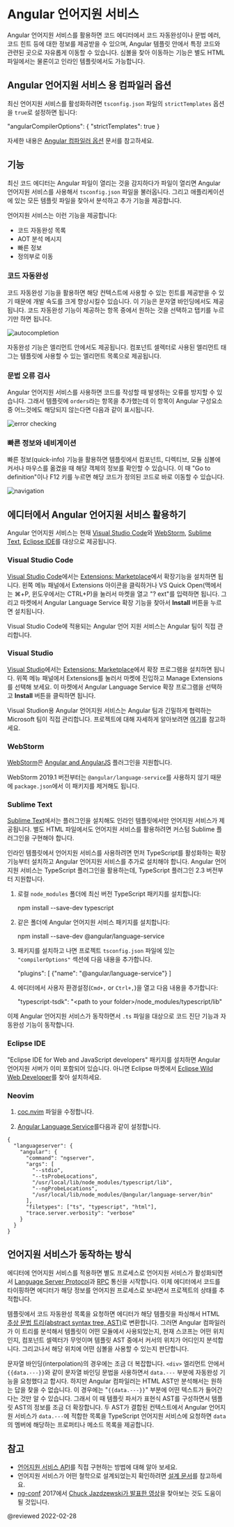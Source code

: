 <!--
# Angular Language Service
-->
# Angular 언어지원 서비스

<!--
The Angular Language Service provides code editors with a way to get completions, errors, hints, and navigation inside Angular templates.
It works with external templates in separate HTML files, and also with in-line templates.
-->
Angular 언어지원 서비스를 활용하면 코드 에디터에서 코드 자동완성이나 문법 에러, 코드 힌트 등에 대한 정보를 제공받을 수 있으며, Angular 템플릿 안에서 특정 코드와 관련된 곳으로 자유롭게 이동할 수 있습니다.
심볼을 찾아 이동하는 기능은 별도 HTML 파일에서는 물론이고 인라인 템플릿에서도 가능합니다.


<!--
## Configuring compiler options for the Angular Language Service
-->
## Angular 언어지원 서비스 용 컴파일러 옵션

<!--
To enable the latest Language Service features, set the `strictTemplates` option in `tsconfig.json` by setting `strictTemplates` to `true,` as shown in the following example:

<code-example language="json">

"angularCompilerOptions": {
  "strictTemplates": true
}

</code-example>

For more information, see the [Angular compiler options](guide/angular-compiler-options) guide.
-->
최신 언어지원 서비스를 활성화하려면 `tsconfig.json` 파일의 `strictTemplates` 옵션을 `true`로 설정하면 됩니다:

<code-example language="json">

"angularCompilerOptions": {
  "strictTemplates": true
}

</code-example>

자세한 내용은 [Angular 컴파일러 옵션](guide/angular-compiler-options) 문서를 참고하세요.


<!--
## Features
-->
## 기능

<!--
Your editor autodetects that you are opening an Angular file.
It then uses the Angular Language Service to read your `tsconfig.json` file, find all the templates you have in your application, and then provide language services for any templates that you open.

Language services include:

*   Completions lists
*   AOT Diagnostic messages
*   Quick info
*   Go to definition
-->
최신 코드 에디터는 Angular 파일이 열리는 것을 감지하다가 파일이 열리면 Angular 언어지원 서비스를 사용해서 `tsconfig.json` 파일을 불러옵니다.
그리고 애플리케이션에 있는 모든 템플릿 파일을 찾아서 분석하고 추가 기능을 제공합니다.

언어지원 서비스는 이런 기능을 제공합니다:

*   코드 자동완성 목록
*   AOT 분석 메시지
*   빠른 정보
*   정의부로 이동


<!--
### Autocompletion
-->
### 코드 자동완성

<!--
Autocompletion can speed up your development time by providing you with contextual possibilities and hints as you type.
This example shows autocomplete in an interpolation.
As you type it out, you can press tab to complete.

<div class="lightbox">

<img alt="autocompletion" src="generated/images/guide/language-service/language-completion.gif">

</div>

There are also completions within elements.
Any elements you have as a component selector will show up in the completion list.
-->
코드 자동완성 기능을 활용하면 해당 컨텍스트에 사용할 수 있는 힌트를 제공받을 수 있기 때문에 개발 속도를 크게 향상시킬수 있습니다.
이 기능은 문자열 바인딩에서도 제공됩니다.
코드 자동완성 기능이 제공하는 항목 중에서 원하는 것을 선택하고 탭키를 누르기만 하면 됩니다.

<div class="lightbox">

<img alt="autocompletion" src="generated/images/guide/language-service/language-completion.gif">

</div>

자동완성 기능은 엘리먼트 안에서도 제공됩니다.
컴포넌트 셀렉터로 사용된 엘리먼트 태그는 템플릿에 사용할 수 있는 엘리먼트 목록으로 제공됩니다.


<!--
### Error checking
-->
### 문법 오류 검사

<!--
The Angular Language Service can forewarn you of mistakes in your code.
In this example, Angular doesn't know what `orders` is or where it comes from.

<div class="lightbox">

<img alt="error checking" src="generated/images/guide/language-service/language-error.gif">

</div>
-->
Angular 언어지원 서비스를 사용하면 코드를 작성할 때 발생하는 오류를 방지할 수 있습니다.
그래서 템플릿에 `orders`라는 항목을 추가했는데 이 항목이 Angular 구성요소 중 어느것에도 해당되지 않는다면 다음과 같이 표시됩니다.

<div class="lightbox">

<img alt="error checking" src="generated/images/guide/language-service/language-error.gif">

</div>


<!--
### Quick info and navigation
-->
### 빠른 정보와 네비게이션

<!--
The quick-info feature lets you hover to see where components, directives, and modules come from.
You can then click "Go to definition" or press F12 to go directly to the definition.

<div class="lightbox">

<img alt="navigation" src="generated/images/guide/language-service/language-navigation.gif">

</div>
-->
빠른 정보(quick-info) 기능을 활용하면 템플릿에서 컴포넌트, 디렉티브, 모듈 심볼에 커서나 마우스를 옮겼을 때 해당 객체의 정보를 확인할 수 있습니다.
이 때 "Go to definition"이나 F12 키를 누르면 해당 코드가 정의된 코드로 바로 이동할 수 있습니다.

<div class="lightbox">

<img alt="navigation" src="generated/images/guide/language-service/language-navigation.gif">

</div>


<!--
## Angular Language Service in your editor
-->
## 에디터에서 Angular 언어지원 서비스 활용하기

<!--
Angular Language Service is currently available as an extension for [Visual Studio Code](https://code.visualstudio.com), [WebStorm](https://www.jetbrains.com/webstorm), [Sublime Text](https://www.sublimetext.com) and [Eclipse IDE](https://www.eclipse.org/eclipseide).
-->
Angular 언어지원 서비스는 현재 [Visual Studio Code](https://code.visualstudio.com/)와 [WebStorm](https://www.jetbrains.com/webstorm), [Sublime Text](https://www.sublimetext.com/), [Eclipse IDE](https://www.eclipse.org/eclipseide/)를 대상으로 제공됩니다.

### Visual Studio Code

<!--
In [Visual Studio Code](https://code.visualstudio.com), install the extension from the [Extensions: Marketplace](https://marketplace.visualstudio.com/items?itemName=Angular.ng-template).
Open the marketplace from the editor using the Extensions icon on the left menu pane, or use VS Quick Open \(⌘+P on Mac, CTRL+P on Windows\) and type "? ext".
In the marketplace, search for Angular Language Service extension, and click the **Install** button.

The Visual Studio Code integration with the Angular language service is maintained and distributed by the Angular team.
-->
[Visual Studio Code](https://code.visualstudio.com)에서는 [Extensions: Marketplace](https://marketplace.visualstudio.com/items?itemName=Angular.ng-template)에서 확장기능을 설치하면 됩니다.
왼쪽 메뉴 패널에서 Extensions 아이콘을 클릭하거나 VS Quick Open(맥에서는 ⌘+P, 윈도우에서는 CTRL+P)을 눌러서 마켓을 열고 "? ext"를 입력하면 됩니다.
그리고 마켓에서 Angular Language Service 확장 기능을 찾아서 **Install** 버튼을 누르면 설치됩니다.

Visual Studio Code에 적용되는 Angular 언어 지원 서비스는 Angular 팀이 직접 관리합니다.


### Visual Studio

<!--
In [Visual Studio](https://visualstudio.microsoft.com), install the extension from the [Extensions: Marketplace](https://marketplace.visualstudio.com/items?itemName=TypeScriptTeam.AngularLanguageService).
Open the marketplace from the editor selecting Extensions on the top menu pane, and then selecting Manage Extensions.
In the marketplace, search for Angular Language Service extension, and click the **Install** button.

The Visual Studio integration with the Angular language service is maintained and distributed by Microsoft with help from the Angular team.
Check out the project [here](https://github.com/microsoft/vs-ng-language-service).
-->
[Visual Studio](https://visualstudio.microsoft.com)에서는 [Extensions: Marketplace](https://marketplace.visualstudio.com/items?itemName=TypeScriptTeam.AngularLanguageService)에서 확장 프로그램을 설치하면 됩니다.
위쪽 메뉴 패널에서 Extensions를 눌러서 마켓에 진입하고 Manage Extensions를 선택해 보세요.
이 마켓에서 Angular Language Service 확장 프로그램을 선택하고 **Install** 버튼을 클릭하면 됩니다.

Visual Studion용 Angular 언어지원 서비스는 Angular 팀과 긴밀하게 협력하는 Microsoft 팀이 직접 관리합니다.
프로젝트에 대해 자세하게 알아보려면 [여기](https://github.com/microsoft/vs-ng-language-service)를 참고하세요.


### WebStorm

<!--
In [WebStorm](https://www.jetbrains.com/webstorm), enable the plugin [Angular and AngularJS](https://plugins.jetbrains.com/plugin/6971-angular-and-angularjs).

Since WebStorm 2019.1, the `@angular/language-service` is not required anymore and should be removed from your `package.json`.
-->
[WebStorm](https://www.jetbrains.com/webstorm)은 [Angular and AngularJS](https://plugins.jetbrains.com/plugin/6971-angular-and-angularjs) 플러그인을 지원합니다.

WebStorm 2019.1 버전부터는 `@angular/language-service`를 사용하지 않기 때문에 `package.json`에서 이 패키지를 제거해도 됩니다.


### Sublime Text

<!--
In [Sublime Text](https://www.sublimetext.com), the Language Service supports only in-line templates when installed as a plug-in.
You need a custom Sublime plug-in \(or modifications to the current plug-in\) for completions in HTML files.

To use the Language Service for in-line templates, you must first add an extension to allow TypeScript, then install the Angular Language Service plug-in.
Starting with TypeScript 2.3, TypeScript has a plug-in model that the language service can use.

1.  Install the latest version of TypeScript in a local `node_modules` directory:

    <code-example format="shell" language="shell">

    npm install --save-dev typescript

    </code-example>

1.  Install the Angular Language Service package in the same location:

    <code-example format="shell" language="shell">

    npm install --save-dev &commat;angular/language-service

    </code-example>

1.  Once the package is installed,  add the following to the `"compilerOptions"` section of your project's `tsconfig.json`.

    <code-example header="tsconfig.json" language="json">

    "plugins": [
        {"name": "&commat;angular/language-service"}
    ]

    </code-example>

1. In your editor's user preferences \(`Cmd+,` or `Ctrl+,`\), add the following:

    <code-example header="Sublime Text user preferences" language="json">

    "typescript-tsdk": "&lt;path to your folder&gt;/node_modules/typescript/lib"

    </code-example>

This lets the Angular Language Service provide diagnostics and completions in `.ts` files.
-->
[Sublime Text](https://www.sublimetext.com)에서는 플러그인을 설치해도 인라인 템플릿에서만 언어지원 서비스가 제공됩니다.
별도 HTML 파일에서도 언어지원 서비스를 활용하려면 커스텀 Sublime 플러그인을 구현해야 합니다.

인라인 템플릿에서 언어지원 서비스를 사용하려면 먼저 TypeScript를 활성화하는 확장 기능부터 설치하고 Angular 언어지원 서비스를 추가로 설치해야 합니다.
Angular 언어지원 서비스는 TypeScript 플러그인을 활용하는데, TypeScript 플러그인 2.3 버전부터 지원합니다.

1.  로컬 `node_modules` 폴더에 최신 버전 TypeScript 패키지를 설치합니다:

    <code-example format="shell" language="shell">

    npm install --save-dev typescript

    </code-example>

1.  같은 폴더에 Angular 언어지원 서비스 패키지를 설치합니다:

    <code-example format="shell" language="shell">

    npm install --save-dev &commat;angular/language-service

    </code-example>

1.  패키지를 설치하고 나면 프로젝트 `tsconfig.json` 파일에 있는 `"compilerOptions"` 섹션에 다음 내용을 추가합니다.

    <code-example header="tsconfig.json" language="json">

    "plugins": [
        {"name": "&commat;angular/language-service"}
    ]

    </code-example>

1. 에디터에서 사용자 환경설정(`Cmd+,` or `Ctrl+,`)을 열고 다음 내용을 추가합니다:

    <code-example header="Sublime Text user preferences" language="json">

    "typescript-tsdk": "&lt;path to your folder&gt;/node_modules/typescript/lib"

    </code-example>

이제 Angular 언어지원 서비스가 동작하면서 `.ts` 파일을 대상으로 코드 진단 기능과 자동완성 기능이 동작합니다.


### Eclipse IDE

<!--
Either directly install the "Eclipse IDE for Web and JavaScript developers" package which comes with the Angular Language Server included, or from other Eclipse IDE packages, use Help &gt; Eclipse Marketplace to find and install [Eclipse Wild Web Developer](https://marketplace.eclipse.org/content/wild-web-developer-html-css-javascript-typescript-nodejs-angular-json-yaml-kubernetes-xml).
-->
"Eclipse IDE for Web and JavaScript developers" 패키지를 설치하면 Angular 언어지원 서버가 이미 포함되어 있습니다.
아니면 Eclipse 마켓에서 [Eclipse Wild Web Developer](https://marketplace.eclipse.org/content/wild-web-developer-html-css-javascript-typescript-nodejs-angular-json-yaml-kubernetes-xml)를 찾아 설치하세요.

### Neovim

<!--
1. [Setup coc.nvim](https://github.com/neoclide/coc.nvim)

2. [Configure the Angular Language Service](https://github.com/iamcco/coc-angular/issues/70#issuecomment-1616340751)
-->
1. [coc.nvim](https://github.com/neoclide/coc.nvim) 파일을 수정합니다.

2. [Angular Language Service](https://github.com/iamcco/coc-angular/issues/70#issuecomment-1616340751)를다음과 같이 설정합니다.

```
{
  "languageserver": {
    "angular": {
      "command": "ngserver",
      "args": [
        "--stdio",
        "--tsProbeLocations",
        "/usr/local/lib/node_modules/typescript/lib",
        "--ngProbeLocations",
        "/usr/local/lib/node_modules/@angular/language-server/bin"
      ],
      "filetypes": ["ts", "typescript", "html"],
      "trace.server.verbosity": "verbose"
    }
  }
}
```


<!--
## How the Language Service works
-->
## 언어지원 서비스가 동작하는 방식

<!--
When you use an editor with a language service, the editor starts a separate language-service process and communicates with it through an [RPC](https://en.wikipedia.org/wiki/Remote_procedure_call), using the [Language Server Protocol](https://microsoft.github.io/language-server-protocol).
When you type into the editor, the editor sends information to the language-service process to track the state of your project.

When you trigger a completion list within a template, the editor first parses the template into an HTML [abstract syntax tree (AST)](https://en.wikipedia.org/wiki/Abstract_syntax_tree).
The Angular compiler interprets that tree to determine the context: which module the template is part of, the current scope, the component selector, and where your cursor is in the template AST.
It can then determine the symbols that could potentially be at that position.

It's a little more involved if you are in an interpolation.
If you have an interpolation of `{{data.---}}` inside a `div` and need the completion list after `data.---`, the compiler can't use the HTML AST to find the answer.
The HTML AST can only tell the compiler that there is some text with the characters "`{{data.---}}`".
That's when the template parser produces an expression AST, which resides within the template AST.
The Angular Language Services then looks at `data.---` within its context, asks the TypeScript Language Service what the members of `data` are, and returns the list of possibilities.
-->
에디터에 언어지원 서비스를 적용하면 별도 프로세스로 언어지원 서비스가 활성화되면서 [Language Server Protocol](https://microsoft.github.io/language-server-protocol/)과 [RPC](https://en.wikipedia.org/wiki/Remote_procedure_call) 통신을 시작합니다.
이제 에디터에서 코드를 타이핑하면 에디터가 해당 정보를 언어지원 프로세스로 보내면서 프로젝트의 상태를 추적합니다.

템플릿에서 코드 자동완성 목록을 요청하면 에디터가 해당 템플릿을 파싱해서 HTML [추상 문법 트리(abstract syntax tree, AST)](https://en.wikipedia.org/wiki/Abstract_syntax_tree)로 변환합니다.
그러면 Angular 컴파일러가 이 트리를 분석해서 템플릿이 어떤 모듈에서 사용되었는지, 현재 스코프는 어떤 위치인지, 컴포넌트 셀렉터가 무엇이며 템플릿 AST 중에서 커서의 위치가 어디인지 분석합니다.
그리고나서 해당 위치에 어떤 심볼을 사용할 수 있는지 판단합니다.

문자열 바인딩(interpolation)의 경우에는 조금 더 복잡합니다.
`<div>` 엘리먼트 안에서 `{{data.---}}`와 같이 문자열 바인딩 문법을 사용하면서 `data.---` 부분에 자동완성 기능을 요청했다고 합시다.
하지만 Angular 컴파일러는 HTML AST만 분석해서는 원하는 답을 찾을 수 없습니다.
이 경우에는 "`{{data.---}}`" 부분에 어떤 텍스트가 들어간다는 것만 알 수 있습니다.
그래서 이 때 템플릿 파서가 표현식 AST를 구성하면서 템플릿 AST의 정보를 조금 더 확장합니다.
두 AST가 결합된 컨텍스트에서 Angular 언어지원 서비스가 `data.---`에 적합한 목록을  TypeScript 언어지원 서비스에 요청하면 `data`의 멤버에 해당하는 프로퍼티나 메소드 목록을 제공합니다.


<!--
## More information
-->
## 참고

<!--
*   For more in-depth information on the implementation, see the [Angular Language Service API](https://github.com/angular/angular/blob/main/packages/language-service/src/types.ts)
*   For more on the design considerations and intentions, see [design documentation here](https://github.com/angular/vscode-ng-language-service/wiki/Design)
*   See also [Chuck Jazdzewski's presentation](https://www.youtube.com/watch?v=ez3R0Gi4z5A&t=368s) on the Angular Language Service from [ng-conf](https://www.ng-conf.org) 2017
-->
*   [언어지원 서비스 API](https://github.com/angular/angular/blob/main/packages/language-service/src/types.ts)를 직접 구현하는 방법에 대해 알아 보세요.
*   언어지원 서비스가 어떤 철학으로 설계되었는지 확인하려면 [설계 문서](https://github.com/angular/vscode-ng-language-service/wiki/Design)를 참고하세요.
*   [ng-conf](https://www.ng-conf.org/) 2017에서 [Chuck Jazdzewski가 발표한 영상](https://www.youtube.com/watch?v=ez3R0Gi4z5A&t=368s)을 찾아보는 것도 도움이 될 것입니다.


<!-- links -->

<!-- external links -->

<!-- end links -->

@reviewed 2022-02-28